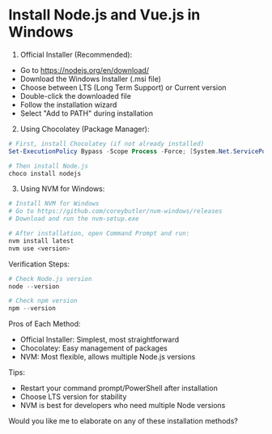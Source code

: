# Install Node.js and Vue.js in Windows

1. Official Installer (Recommended):
- Go to https://nodejs.org/en/download/
- Download the Windows Installer (.msi file)
- Choose between LTS (Long Term Support) or Current version
- Double-click the downloaded file
- Follow the installation wizard
- Select "Add to PATH" during installation

2. Using Chocolatey (Package Manager):
```powershell
# First, install Chocolatey (if not already installed)
Set-ExecutionPolicy Bypass -Scope Process -Force; [System.Net.ServicePointManager]::SecurityProtocol = [System.Net.ServicePointManager]::SecurityProtocol -bor 3072; iex ((New-Object System.Net.WebClient).DownloadString('https://community.chocolatey.org/install.ps1'))

# Then install Node.js
choco install nodejs
```

3. Using NVM for Windows:
```powershell
# Install NVM for Windows
# Go to https://github.com/coreybutler/nvm-windows/releases
# Download and run the nvm-setup.exe

# After installation, open Command Prompt and run:
nvm install latest
nvm use <version>
```

Verification Steps:
```powershell
# Check Node.js version
node --version

# Check npm version
npm --version
```

Pros of Each Method:
- Official Installer: Simplest, most straightforward
- Chocolatey: Easy management of packages
- NVM: Most flexible, allows multiple Node.js versions

Tips:
- Restart your command prompt/PowerShell after installation
- Choose LTS version for stability
- NVM is best for developers who need multiple Node versions

Would you like me to elaborate on any of these installation methods?
